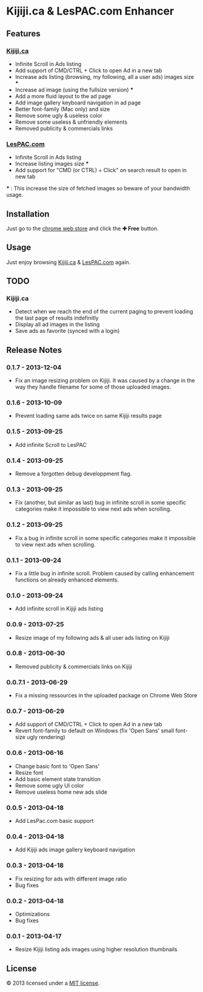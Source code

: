 # Kijiji.ca & LesPAC.com Enhancer

## Features

### [Kijiji.ca](http://www.kijiji.ca)

- Infinite Scroll in Ads listing
- Add support of CMD/CTRL + Click to open Ad in a new tab
- Increase ads listing (browsing, my following, all a user ads) images size __*__
- Increase ad image (using the fullsize version) __*__
- Add a more fluid layout to the ad page
- Add image gallery keyboard navigation in ad page
- Better font-family (Mac only) and size
- Remove some ugly & useless color
- Remove some useless & unfriendly elements
- Removed publicity & commercials links

### [LesPAC.com](http://www.lespac.com)

- Infinite Scroll in Ads listing
- Increase listing images size __*__
- Add support for "CMD (or CTRL) + Click" on search result to open in new tab

__*__ : This increase the size of fetched images so beware of your bandwidth usage.

## Installation

Just go to the [chrome web store](https://chrome.google.com/webstore/detail/kijijica-enhancer/milbijkclehoicmkjkaogiobhhpalokf) and click the **✚ Free** button.


## Usage

Just enjoy browsing [Kijiji.ca](http://kijiji.ca) & [LesPAC.com](http://lespac.com)  again.

## TODO

### Kijiji.ca

- Detect when we reach the end of the current paging to prevent loading the last page of results indefinitly
- Display all ad images in the listing
- Save ads as favorite (synced with a login)

## Release Notes

### 0.1.7 - 2013-12-04

- Fix an image resizing problem on Kijiji. It was caused by a change in the way they handle filename for some of those uploaded images.

### 0.1.6 - 2013-10-09

- Prevent loading same ads twice on same Kijiji results page

### 0.1.5 - 2013-09-25

- Add infinite Scroll to LesPAC

### 0.1.4 - 2013-09-25

- Remove a forgotten debug developpment flag.

### 0.1.3 - 2013-09-25

- Fix (another, but similar as last) bug in infinite scroll in some specific categories make it impossible to view next ads when scrolling.

### 0.1.2 - 2013-09-25

- Fix a bug in infinite scroll in some specific categories make it impossible to view next ads when scrolling.

### 0.1.1 - 2013-09-24

- Fix a little bug in infinite scroll. Problem caused by calling enhancement functions on already enhanced elements.

### 0.1.0 - 2013-09-24

- Add infinite scroll in Kijiji ads listing

### 0.0.9 - 2013-07-25

- Resize image of my following ads & all user ads listing on Kijiji

### 0.0.8 - 2013-06-30

- Removed publicity & commercials links on Kijiji

### 0.0.7.1 - 2013-06-29

- Fix a missing ressources in the uploaded package on Chrome Web Store

### 0.0.7 - 2013-06-29

- Add support of CMD/CTRL + Click to open Ad in a new tab
- Revert font-family to default on Windows (fix 'Open Sans' small font-size ugly rendering)

### 0.0.6 - 2013-06-16

- Change basic font to 'Open Sans'
- Resize font
- Add basic element state transition
- Remove some ugly UI color
- Remove useless home new ads slide

### 0.0.5 - 2013-04-18

- Add LesPac.com basic support

### 0.0.4 - 2013-04-18

- Add Kijiji ads image gallery keyboard navigation

### 0.0.3 - 2013-04-18

- Fix resizing for ads with different image ratio
- Bug fixes

### 0.0.2 - 2013-04-18

- Optimizations
- Bug fixes

### 0.0.1 - 2013-04-17

- Resize Kijiji listing ads images using higher resolution thumbnails


## License

© 2013 licensed under a [MIT license](http://jpsirois.mit-license.org/license.html).
